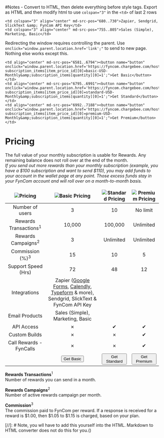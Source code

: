 #Notes - Convert to HTML, then delete everything before style tags.
Export as HTML and then modify html to use `colspan="3"` in the `<td>` of last 2 rows

```
<td colspan="3" align="center" md-src-pos="680..730">Zapier, Sendgrid, SlickText &amp; FynCom API Key</td>
<td colspan="3" align="center" md-src-pos="755..805">Sales (Simple), Marketing, Basic</td>
```

Redirecting the window requires controlling the parent. Use `onclick="window.parent.location.href='link';"` to send to new page. Nothing else works except this.

```
<td align="center" md-src-pos="6581..6794"><button name="button" onclick="window.parent.location.href='https://fyncom.chargebee.com/hosted_pages/checkout?subscription_items[item_price_id][0]=basic-USD-Monthly&amp;subscription_items[quantity][0]=1';">Get Basic</button></td>
<td align="center" md-src-pos="6795..6991"><button name="button" onclick="window.parent.location.href='https://fyncom.chargebee.com/hosted_pages/checkout?subscription_items[item_price_id][0]=standard-USD-Monthly&amp;subscription_items[quantity][0]=1';">Get Standard</button></td>
<td align="center" md-src-pos="6992..7188"><button name="button" onclick="window.parent.location.href='https://fyncom.chargebee.com/hosted_pages/checkout?subscription_items[item_price_id][0]=premium-USD-Monthly&amp;subscription_items[quantity][0]=1';">Get Premium</button></td>
```


# Pricing
The full value of your monthly subscription is usable for Rewards. Any remaining balance does not roll over at the end of the month. <br>
_If you send out more rewards than your monthly subscription (example, you have a $100 subscription and want to send $110), you may add funds to your account
in the wallet page at any point. Those excess funds stay in your FynCom account and will roll over on a month-to-month basis._

| ![Pricing](https://fyncom-static-files.s3.us-west-1.amazonaws.com/pricing/Pricing+Graphic+A1.png) |                                                                                                  ![Basic Pricing](https://fyncom-static-files.s3.us-west-1.amazonaws.com/pricing/Pricing+Basic+A2.png)                                                                                                   |                                             ![Standard Pricing](https://fyncom-static-files.s3.us-west-1.amazonaws.com/pricing/Pricing+Standard+A3.png)                                              |                                             ![Premium Pricing](https://fyncom-static-files.s3.us-west-1.amazonaws.com/pricing/Pricing+Premium+A4.png)                                              |
|:-------------------------------------------------------------------------------------------------:|:--------------------------------------------------------------------------------------------------------------------------------------------------------------------------------------------------------------------------------------------------------------------------------------------------------:|:----------------------------------------------------------------------------------------------------------------------------------------------------------------------------------------------------:|:--------------------------------------------------------------------------------------------------------------------------------------------------------------------------------------------------:|
|                                          Number of users                                          |                                                                                                                                                    3                                                                                                                                                     |                                                                                                  10                                                                                                  |                                                                                              No limit                                                                                              |
|                                 Rewards Transactions<sup>1</sup>                                  |                                                                                                                                                  10,000                                                                                                                                                  |                                                                                               100,000                                                                                                |                                                                                             Unlimited                                                                                              |
|                                   Rewards Campaigns<sup>2</sup>                                   |                                                                                                                                                    3                                                                                                                                                     |                                                                                              Unlimited                                                                                               |                                                                                             Unlimited                                                                                              |
|                                    Commission (%)<sup>3</sup>                                     |                                                                                                                                                    15                                                                                                                                                    |                                                                                                  10                                                                                                  |                                                                                                 5                                                                                                  |
|                                        Support Speed (Hrs)                                        |                                                                                                                                                    72                                                                                                                                                    |                                                                                                  48                                                                                                  |                                                                                                 12                                                                                                 |
|                                           Integrations                                            | Zapier ([Google Forms](https://zapier.com/shared/6ec3d6005364fc5735a80342fbc878376556d22f), [Calendly](https://zapier.com/shared/d3b8c380ec3e92855d6160075e243e4fc0cab081), [Typeform](https://zapier.com/shared/5605b1ceffcf3fe14d5cdd91717847590d849841) & more), Sendgrid, SlickText & FynCom API Key |
|                                          Email Products                                           |                                                                                                                                     Sales (Simple), Marketing, Basic                                                                                                                                     |
|                                            API Access                                             |                                                                                                                                    &#x2717;                                                                                                                               | &#10004;| &#10004;|
|                                           Custom Builds                                           |                                                                                                                                                   &#x2717;                                                                                                                                                  |&#x2717;|                                                                                        &#10004;                                                                                   |
|                                      Call Rewards - FynCalls                                      |                                                                                                                                                   &#x2717;                                                                                                                                                  |&#x2717;|                                                                                        &#10004;                                                                                   |
|                                                                                                   |                                           <button name="button" onclick="https://fyncom.chargebee.com/hosted_pages/checkout?subscription_items[item_price_id][0]=basic-USD-Monthly&subscription_items[quantity][0]=1"  formtarget="_blank">Get Basic</button>                                            | <button name="button" onclick="https://fyncom.chargebee.com/hosted_pages/checkout?subscription_items[item_price_id][0]=standard-USD-Monthly&subscription_items[quantity][0]=1">Get Standard</button> | <button name="button" onclick="https://fyncom.chargebee.com/hosted_pages/checkout?subscription_items[item_price_id][0]=premium-USD-Monthly&subscription_items[quantity][0]=1">Get Premium</button> |

**Rewards Transactions**<sup>1</sup> <br>
Number of rewards you can send in a month.

**Rewards Campaigns**<sup>2</sup> <br>
Number of active rewards campaign per month.

**Commission**<sup>3</sup> <br>
The commission paid to FynCom per reward. If a response is received for a reward is $1.00, then $1.05 to $1.15 is charged, based on your plan.

[//]: # Note, you wll have to add this yourself into the HTML. Markdown to HTML converter does not do this for you.()
<style>
 th {
     border-right:hidden!important;
     border-left:hidden!important;
     border-top:hidden!important;
 }
 tr {
    border-left:5px gray;
 }
</style>
